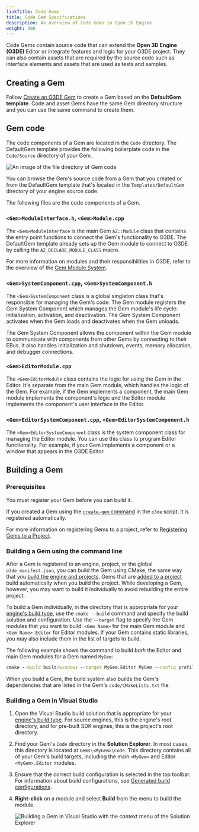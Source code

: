```yaml
---
linkTitle: Code Gems
title: Code Gem Specifications
description: An overview of Code Gems in Open 3D Engine.
weight: 300
---
```


Code Gems contain source code that can extend the **Open 3D Engine (O3DE)** Editor or integrate features and logic for your O3DE project. They can also contain assets that are required by the source code such as interface elements and assets that are used as tests and samples.

## Creating a Gem

Follow [Create an O3DE Gem](/docs/user-guide/programming/gems/creating) to create a Gem based on the **DefaultGem template**. Code and asset Gems have the same Gem directory structure and you can use the same command to create them.


## Gem code

The code components of a Gem are located in the `Code` directory. The DefaultGem template provides the following boilerplate code in the `Code/Source` directory of your Gem.

![An image of the file directory of Gem code](/images/user-guide/programming/gems/defaultgem-template-directory-code-source.png)

You can browse the Gem's source code from a Gem that you created or from the DefaultGem template that's located in the `Templates/DefaultGem` directory of your engine source code.

The following files are the code components of a Gem.

### `<Gem>ModuleInterface.h`, `<Gem>Module.cpp`

The `<Gem>ModuleInterface` is the main Gem `AZ::Module` class that contains the entry point functions to connect the Gem's functionality to O3DE. The DefaultGem template already sets up the Gem module to connect to O3DE by calling the `AZ_DECLARE_MODULE_CLASS` macro.

For more information on modules and their responsibilities in O3DE, refer to the overview of the [Gem Module System](/docs/user-guide/programming/gems/overview/).

### `<Gem>SystemComponent.cpp`, `<Gem>SystemComponent.h`

The `<Gem>SystemComponent` class is a global singleton class that's responsible for managing the Gem's code. The Gem module registers the Gem System Component which manages the Gem module's life cycle: initialization, activation, and deactivation. The Gem System Component activates when the Gem loads and deactivates when the Gem unloads.

The Gem System Component allows the component within the Gem module to communicate with components from other Gems by connecting to their EBus. It also handles initialization and shutdown, events, memory allocation, and debugger connections.


### `<Gem>EditorModule.cpp`

The `<Gem>EditorModule` class contains the logic for using the Gem in the Editor. It's separate from the main Gem module, which handles the logic of the Gem. For example, if the Gem implements a component, the main Gem module implements the component's logic and the Editor module implements the component's user interface in the Editor.


### `<Gem>EditorSystemComponent.cpp`, `<Gem>EditorSystemComponent.h`

The `<Gem>EditorSystemComponent` class is the system component class for managing the Editor module. You can use this class to program Editor functionality. For example, if your Gem implements a component or a window that appears in the O3DE Editor.

## Building a Gem

### Prerequisites

You must register your Gem before you can build it.

If you created a Gem using the [`create-gem` command](creating) in the `o3de` script, it is registered automatically.

For more information on registering Gems to a project, refer to [Registering Gems to a Project](/docs/user-guide/project-config/register-gems/).

### Building a Gem using the command line

After a Gem is registered to an engine, project, or the global `o3de_manifest.json`, you can build the Gem using CMake, the same way that you [build the engine and projects](/docs/user-guide/build/). Gems that are [added to a project](/docs/user-guide/project-config/add-remove-gems/) build automatically when you build the project. While developing a Gem, however, you may want to build it individually to avoid rebuilding the entire project.

To build a Gem individually, in the directory that is appropriate for your [engine's build type](/docs/welcome-guide/setup/setup-from-github/building-windows/#build-the-engine), use the `cmake --build` command and specify the build solution and configuration. Use the `--target` flag to specify the Gem modules that you want to build: `<Gem Name>` for the main Gem module and `<Gem Name>.Editor` for Editor modules.  If your Gem contains static libraries, you may also include them in the list of targets to build. 

The following example shows the command to build _both_ the Editor and main Gem modules for a Gem named `MyGem`:

```cmd
cmake --build build/windows --target MyGem.Editor MyGem --config profile -- -m
```

When you build a Gem, the build system also builds the Gem's dependencies that are listed in the Gem's `code/CMakeLists.txt` file.

### Building a Gem in Visual Studio

1. Open the Visual Studio build solution that is appropriate for your [engine's build type](/docs/welcome-guide/setup/setup-from-github/building-windows/#build-the-engine). For source engines, this is the engine's root directory, and for pre-built SDK engines, this is the project's root directory. 
1. Find your Gem's `Code` directory in the **Solution Explorer**. In most cases, this directory is located at `Gems\<MyGem>\Code`.  This directory contains all of your Gem's build targets, including the main `<MyGem>` and Editor `<MyGem>.Editor` modules.  
1. Ensure that the correct build configuration is selected in the top toolbar. For information about build configurations, see [Generated build configurations](/docs/user-guide/build/configure-and-build/#generated-build-configurations). 
1. **Right-click** on a module and select **Build** from the menu to build the module.

    ![Building a Gem in Visual Studio with the context menu of the Solution Explorer](/images/user-guide/programming/gems/VS-build-gem.png)